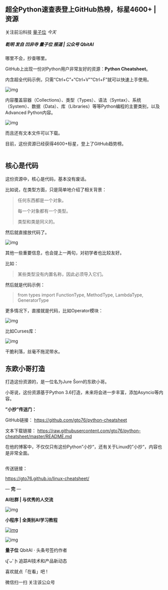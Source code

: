 ## 超全Python速查表登上GitHub热榜，标星4600+ | 资源

关注前沿科技 [量子位](javascript:void(0);) *今天*

##### 乾明 发自 凹非寺  量子位 报道 | 公众号 QbitAI

哪里不会，抄查哪里。

GitHub上出现一份对Python用户非常友好的资源：**Python Cheatsheet**。

内含超全代码示例，只需“Ctrl+C”+“Ctrl+V”“Ctrl+F”就可以快速上手使用。

![img](https://mmbiz.qpic.cn/mmbiz_gif/YicUhk5aAGtAjFCRqqjVo7YVQ2oFibGI3FwcU7AIX2pYaS84rZTOyZchqTYHwL1ibIia6XDBGNUiawCusvOaCXhT3PQ/640?wx_fmt=gif&tp=webp&wxfrom=5&wx_lazy=1)

内容覆盖容器（Collections）、类型（Types）、语法（Syntax）、系统（System）、数据（Data）、库（Libraries）等等Python编程的主要类别，以及Advanced Python内容。

![img](https://mmbiz.qpic.cn/mmbiz_png/YicUhk5aAGtAjFCRqqjVo7YVQ2oFibGI3F7NkStytSyZSRWSQaIHWl6NLibLBDo0ckubyrp2Ajc5SvH5d3llogibkQ/640?wx_fmt=png&tp=webp&wxfrom=5&wx_lazy=1&wx_co=1)

而且还有文本文件可以下载。

目前，这份资源已经获得4600+标星，登上了GitHub趋势榜。

![img](data:image/gif;base64,iVBORw0KGgoAAAANSUhEUgAAAAEAAAABCAYAAAAfFcSJAAAADUlEQVQImWNgYGBgAAAABQABh6FO1AAAAABJRU5ErkJggg==)

## 核心是代码

这份资源中，核心是代码，基本没有废话。

比如说，在类型方面，只是简单地介绍了相关背景：

> 任何东西都是一个对象。
>
> 每一个对象都有一个类型。
>
> 类型和类是同义的。

然后就直接放代码了。

![img](https://mmbiz.qpic.cn/mmbiz_png/YicUhk5aAGtAjFCRqqjVo7YVQ2oFibGI3FEysM644CLlVXznSZFD4DQYFR1zf5cf4VR11JUKxXFyJAQsiaRejuXOw/640?wx_fmt=png&tp=webp&wxfrom=5&wx_lazy=1&wx_co=1)

其他一些重要信息，也会提上一两句，对初学者也比较友好。

比如：

> 某些类型没有内置名称，因此必须导入它们。

然后就是代码示例：

> from types import FunctionType, MethodType, LambdaType, GeneratorType

更多情况下，直接就是代码，比如Operator模块：

![img](https://mmbiz.qpic.cn/mmbiz_png/YicUhk5aAGtAjFCRqqjVo7YVQ2oFibGI3F3UsOKZlXGglibKAJL6QQLheONqWAE0vWWZBmHdWaggPKayHlkq00kfQ/640?wx_fmt=png&tp=webp&wxfrom=5&wx_lazy=1&wx_co=1)

比如Curses库：

![img](https://mmbiz.qpic.cn/mmbiz_png/YicUhk5aAGtAjFCRqqjVo7YVQ2oFibGI3FZKpG4ia2aHydo9qKqr41njZiaQZMY5BIibf4vrR2r9ic2liaolvTnvFqQfw/640?wx_fmt=png&tp=webp&wxfrom=5&wx_lazy=1&wx_co=1)

干脆利落，丝毫不拖泥带水。

## 东欧小哥打造

打造这份资源的，是一位名为Jure Šorn的东欧小哥。

小哥说，这份资源基于Python 3.6打造，未来将会进一步丰富，添加Asyncio等内容。

**”小抄”传送门：**

GitHub链接：
https://github.com/gto76/python-cheatsheet

文本下载链接：
https://raw.githubusercontent.com/gto76/python-cheatsheet/master/README.md

在他的博客中，不仅仅只有这份Python”小抄“，还有关于Linux的”小抄“，内容也是非常全面。

![img](data:image/gif;base64,iVBORw0KGgoAAAANSUhEUgAAAAEAAAABCAYAAAAfFcSJAAAADUlEQVQImWNgYGBgAAAABQABh6FO1AAAAABJRU5ErkJggg==)

传送链接：

https://gto76.github.io/linux-cheatsheet/

— **完** —

**AI社群 | 与优秀的人交流**

![img](https://mmbiz.qpic.cn/mmbiz_png/YicUhk5aAGtCEFSVW5ubo08Zfv1qB5iaprbZUlsy5odkbQRwlnJ4gYccCB4iaR89q8zdvoc9CEDlR3ORTzdicyLI5g/640?wx_fmt=png&tp=webp&wxfrom=5&wx_lazy=1&wx_co=1)

**小程序 | 全类别AI学习教程**

[![img](https://mmbiz.qpic.cn/mmbiz_jpg/YicUhk5aAGtDpADEKp9rvicB48XgA8ueVdwNbXM1wibYx0ic2pYicwu3UCU5BM6fpDvbH8c4e9JV3uGvYaWAhvGiaTVQ/640?wx_fmt=jpeg&tp=webp&wxfrom=5&wx_lazy=1&wx_co=1)](https://mp.weixin.qq.com/s?__biz=MzIzNjc1NzUzMw==&mid=2247525282&idx=3&sn=a79e48e540fa1f1f5c9fd1b2a69d9a15&chksm=e8d0d4d0dfa75dc61c33c58add5d34fdeedb3e37d73c62d880b939923110a32bcf4e94810e1a&scene=0&xtrack=1&key=6eec20dd63b3d5ee1b0ace649336408de5f9c6d4a4f3cc274a5187651b13dd14d2e6b0dec3fd32e35c8c2987e41897f65bf960fcfbc0eb33a7703edb199e88e55e391423983e145326206fb097dd515a&ascene=1&uin=MjMzNDA2ODYyNQ%3D%3D&devicetype=Windows+10&version=62060739&lang=zh_CN&pass_ticket=iqn5fxyAYAEcbOWN8K0hTmIdnQAEbGoAMytUHUJn7mS3BliHEI0JRQI4B417Pox7)

![img](https://mmbiz.qpic.cn/mmbiz_jpg/YicUhk5aAGtA4cHOuHJibUghtT1ypRqwhcUTT9qxG7pXQasesKT5uUINHKEp2K2VYJS7dJrVxQicTqDkAYEoiahuSQ/640?wx_fmt=jpeg&tp=webp&wxfrom=5&wx_lazy=1&wx_co=1)



**量子位** QbitAI · 头条号签约作者





վ'ᴗ' ի 追踪AI技术和产品新动态



喜欢就点「在看」吧 ! 













微信扫一扫
关注该公众号